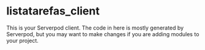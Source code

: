 # listatarefas_client

This is your Serverpod client. The code in here is mostly generated by
Serverpod, but you may want to make changes if you are adding modules to your
project.
